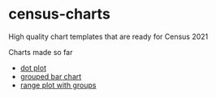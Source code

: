 # census-charts
 High quality chart templates that are ready for Census 2021

Charts made so far
- [dot plot](https://onsvisual.github.io/census-charts/dot-plot/index.html)
- [grouped bar chart](https://onsvisual.github.io/census-charts/grouped-bar-chart/index.html)
- [range plot with groups](https://onsvisual.github.io/census-charts/range-plot/index.html)

